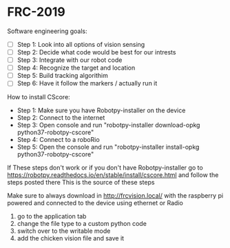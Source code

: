 # FRC-2019
Software engineering goals:
- [ ] Step 1: Look into all options of vision sensing
- [ ] Step 2: Decide what code would be best for our intrests
- [ ] Step 3: Integrate with our robot code
- [ ] Step 4: Recognize the target and location
- [ ] Step 5: Build tracking algorithim
- [ ] Step 6: Have it follow the markers / actually run it

How to install CScore:
- Step 1: Make sure you have Robotpy-installer on the device
- Step 2: Connect to the internet
- Step 3: Open console and run "robotpy-installer download-opkg python37-robotpy-cscore"
- Step 4: Connect to a roboRio
- Step 5: Open the console and run "robotpy-installer install-opkg python37-robotpy-cscore"

If These steps don't work or if you don't have Robotpy-installer
go to https://robotpy.readthedocs.io/en/stable/install/cscore.html and follow the steps posted there
This is the source of these steps

Make sure to always download in http://frcvision.local/ 
with the raspberry pi powered and connected to the device using ethernet or Radio
1. go to the application tab
2. change the file type to a custom python code
3. switch over to the writable mode
4. add the chicken vision file and save it
